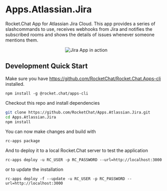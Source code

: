 # Apps.Atlassian.Jira
Rocket.Chat App for Atlassian Jira Cloud. This app provides a series of slashcommands to use, receives webhooks from Jira and notifies the subscribed rooms and shows the details of issues whenever someone mentions them.

<p align="center">
  <img alt="Jira App in action" src="https://user-images.githubusercontent.com/1810309/49170812-1c104280-f324-11e8-9825-4f8ac182966a.png">
</p>

## Development Quick Start
Make sure you have https://github.com/RocketChat/Rocket.Chat.Apps-cli installed.

`npm install -g @rocket.chat/apps-cli`

Checkout this repo and install dependencies
```bash
git clone https://github.com/RocketChat/Apps.Atlassian.Jira.git
cd Apps.Atlassian.Jira
npm install
```

You can now make changes and build with

`rc-apps package`

And to deploy it to a local Rocket.Chat server to test the application

`rc-apps deploy -u RC_USER -p RC_PASSWORD --url=http://localhost:3000`

or to update the installation

`rc-apps deploy -f --update -u RC_USER -p RC_PASSWORD --url=http://localhost:3000`
